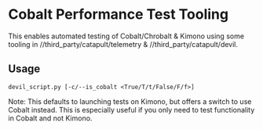 # Cobalt Performance Test Tooling

This enables automated testing of Cobalt/Chrobalt & Kimono using some tooling in
//third_party/catapult/telemetry & //third_party/catapult/devil.

## Usage

```
devil_script.py [-c/--is_cobalt <True/T/t/False/F/f>]
```

Note: This defaults to launching tests on Kimono, but offers a switch to use Cobalt instead.
      This is especially useful if you only need to test functionality in Cobalt and not Kimono.
